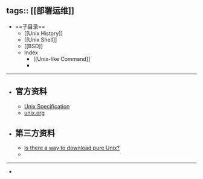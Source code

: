 tags:: [[部署运维]]
---

- ==子目录==
	- [[Unix History]]
	- [[Unix Shell]]
	- [[BSD]]
	- Index
		- [[Unix-like Command]]
		-
- ---
- ## 官方资料
	- [Unix Specification](https://pubs.opengroup.org/onlinepubs/9699919799/toc.htm)
	- [unix.org](https://unix.org/)
- ## 第三方资料
	- [Is there a way to download pure Unix?](https://unix.stackexchange.com/questions/33750/is-there-a-way-to-download-pure-unix)
	-
- ---
-